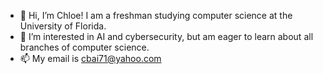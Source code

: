 - 👋 Hi, I’m Chloe! I am a freshman studying computer science at the University of Florida. 
- 👀 I’m interested in AI and cybersecurity, but am eager to learn about all branches of computer science. 
- 📫 My email is cbai71@yahoo.com
